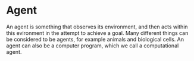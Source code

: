 # Agent

An agent is something that observes its environment, and then acts within this evironment in the attempt to achieve a goal. Many different things can be considered to be agents, for example animals and biological cells. An agent can also be a computer program, which we call a computational agent.
